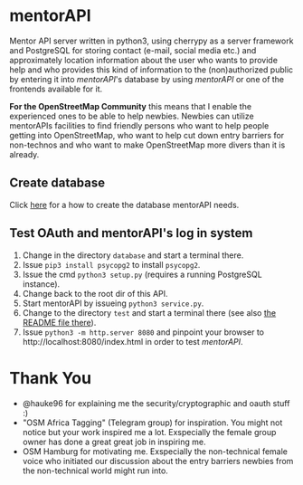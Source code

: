 # mentorAPI

Mentor API server written in python3, using cherrypy as a server framework and PostgreSQL for storing contact (e-mail, social media etc.) and approximately location information about the user who wants to provide help and who provides this kind of information to the (non)authorized public by entering it into _mentorAPI_'s database by using _mentorAPI_ or one of the frontends available for it.

**For the OpenStreetMap Community** this means that I enable the experienced ones to be able to help newbies. Newbies can utilize mentorAPIs facilities to find friendly persons who want to help people getting into OpenStreetMap, who want to help cut down entry barriers for non-technos and who want to make OpenStreetMap more divers than it is already.

## Create database

Click [here](database/README.md) for a how to create the database mentorAPI needs.

## Test OAuth and mentorAPI's log in system

1. Change in the directory `database` and start a terminal there.
2. Issue `pip3 install psycopg2` to install `psycopg2`.
3. Issue the cmd `python3 setup.py` (requires a running PostgreSQL instance).
4. Change back to the root dir of this API.
5. Start mentorAPI by issueing `python3 service.py`.
6. Change to the directory `test` and start a terminal there (see also [the README file there](test/README.md)).
7. Issue `python3 -m http.server 8080` and pinpoint your browser to http://localhost:8080/index.html in order to test _mentorAPI_.

# Thank You

- @hauke96 for explaining me the security/cryptographic and oauth stuff :)
- "OSM Africa Tagging" (Telegram group) for inspiration. You might not notice but your work inspired me a lot. Exspecially the female group owner has done a great great job in inspiring me.
- OSM Hamburg for motivating me. Exspecially the non-technical female voice who initiated our discussion about the entry barriers newbies from the non-technical world might run into.
